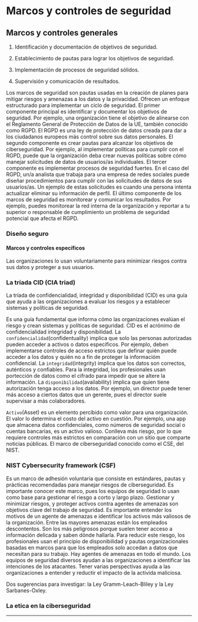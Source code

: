 # Marcos y controles de seguridad

## Marcos y controles generales

1. Identificación y documentación de objetivos de seguridad.

2. Establecimiento de pautas para lograr los objetivos de seguridad.

3. Implementación de procesos de seguridad sólidos.

4. Supervisión y comunicación de resultados.

Los marcos de seguridad son pautas usadas en la creación de planes para mitigar riesgos y amenazas a los datos y la privacidad. Ofrecen un enfoque estructurado para implementar un ciclo de seguridad. El primer componente principal es identificar y documentar los objetivos de seguridad. Por ejemplo, una organización tiene el objetivo de alinearse con el Reglamento General de Protección de Datos de la UE, también conocido como RGPD. El RGPD es una ley de protección de datos creada para dar a los ciudadanos europeos más control sobre sus datos personales. El segundo componente es crear pautas para alcanzar los objetivos de ciberseguridad.
Por ejemplo, al implementar políticas para cumplir con el RGPD, puede que la organización deba crear nuevas políticas sobre cómo manejar solicitudes de datos de usuarios/as individuales. El tercer componente es implementar procesos de seguridad fuertes. En el caso del RGPD, un/a analista que trabaja para una empresa de redes sociales puede diseñar procedimientos para cumplir con las solicitudes de datos de sus usuarios/as. Un ejemplo de estas solicitudes es cuando una persona intenta actualizar eliminar su información de perfil. El último componente de los marcos de seguridad es monitorear y comunicar los resultados. Por ejemplo, puedes monitorear la red interna de la organización y reportar a tu superior o responsable de cumplimiento un problema de seguridad potencial que afecta el RGPD.

### Diseño seguro

#### Marcos y controles específicos

Las organizaciones lo usan voluntariamente para minimizar riesgos contra sus datos y proteger a sus usuarios.

### La tríada CID (CIA triad)

La tríada de confidencialidad, integridad y disponibilidad (CID) es una guía que ayuda a las organizaciones a evaluar los riesgos y a establecer sistemas y políticas de seguridad.

Es una guía fundamental que informa cómo las organizaciones evalúan el riesgo y crean sistemas y políticas de seguridad. CID es el acrónimo de confidencialidad integridad y disponibilidad. La `confidencialidad`(confidentuality) implica que solo las personas autorizadas pueden acceder a activos o datos específicos. Por ejemplo, deben implementarse controles de acceso estrictos que definar quién puede acceder a los datos y quién no a fin de proteger la informacióm confidencial.
La `integridad`(integrity) implica que los datos son correctos, auténticos y confiables. Para la integridad, los profesionales usan portección de datos como el cifrado para impedir que se altere la información.
La `disponibilidad`(availability) implica que quien tiene autorización tenga acceso a los datos. Por ejemplo, un director puede tener más acceso a ciertos datos que un gerente, pues el director suele supervisar a más colaboradores.

`Activo`(Asset) es un elemento percibido como valor para una organización. El valor lo determina el costo del activo en cuestión. Por ejemplo, una app que almacena datos confidenciales, como números de seguridad social o cuentas bancarias, es un activo valioso. Conlleva más riesgo, por lo que requiere controles más estrictos en comparación con un sitio que comparte noticias públicas. El marco de ciberseguridad conocido como el CSE, del NIST.

### NIST Cybersecurity framework (CSF)

Es un marco de adhesión voluntaria que consiste en estándares, pautas y prácticas recomendadas para manejar riesgos de ciberseguridad. Es importante conocer este marco, pues los equipos de seguridad lo usan como base para gestionar el riesgo a corto y largo plazo. Gestionar y minimizar riesgos, y proteger activos contra agentes de amenazas son objetivos clave del trabajo de seguridad. Es importante entender los motivos de un agente de amenazas e identificar los activos más valiosos de la organización. Entre las mayores amenazas están los empleados descontentos. Son los más peligrosos porque suelen tener acceso a información delicada y saben dónde hallarla. Para reducir este riesgo, los profesionales usan el principio de disponibilidad y pautas organizacionales basadas en marcos para que los empleados solo accedan a datos que necesitan para su trabajo. Hay agentes de amenazas en todo el mundo. Los equipos de seguridad diversos ayudan a las organizaciones a identificar las intenciones de los atacantes. Tener varias perspectivas ayuda a las organizaciones a entender y reductir el impacto de la activida maliciosa.

Dos sugerencias para investigar: la Ley Gramm-Leach-Bliley y la Ley Sarbanes-Oxley.

### La etica en la ciberseguridad

***
